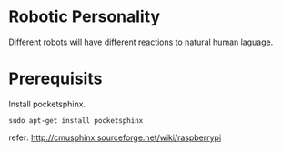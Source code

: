# Robotic Personality
Different robots will have different reactions to natural human laguage.

# Prerequisits
Install pocketsphinx.
```
sudo apt-get install pocketsphinx
``` 
refer: http://cmusphinx.sourceforge.net/wiki/raspberrypi


